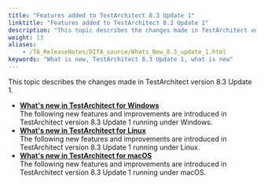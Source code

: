```yaml
--- 
title: "Features added to TestArchitect 8.3 Update 1"
linktitle: "Features added to TestArchitect 8.3 Update 1"
description: "This topic describes the changes made in TestArchitect version 8.3 Update 1."
weight: 13
aliases: 
    - /TA_ReleaseNotes/DITA_source/Whats_New_8.3_update_1.html
keywords: "What is new, TestArchitect 8.3 Update 1, what is new"
---
```


This topic describes the changes made in TestArchitect version 8.3 Update 1.

-   **[What's new in TestArchitect for Windows](/user-guide/version-history/features-added-to-testarchitect-8-3-update-1/windows)**  
The following new features and improvements are introduced in TestArchitect version 8.3 Update 1 running under Windows.
-   **[What's new in TestArchitect for Linux](/user-guide/version-history/features-added-to-testarchitect-8-3-update-1/linux)**  
The following new features and improvements are introduced in TestArchitect version 8.3 Update 1 running under Linux.
-   **[What's new in TestArchitect for macOS](/user-guide/version-history/features-added-to-testarchitect-8-3-update-1/macos)**  
The following new features and improvements are introduced in TestArchitect version 8.3 Update 1 running under macOS.




